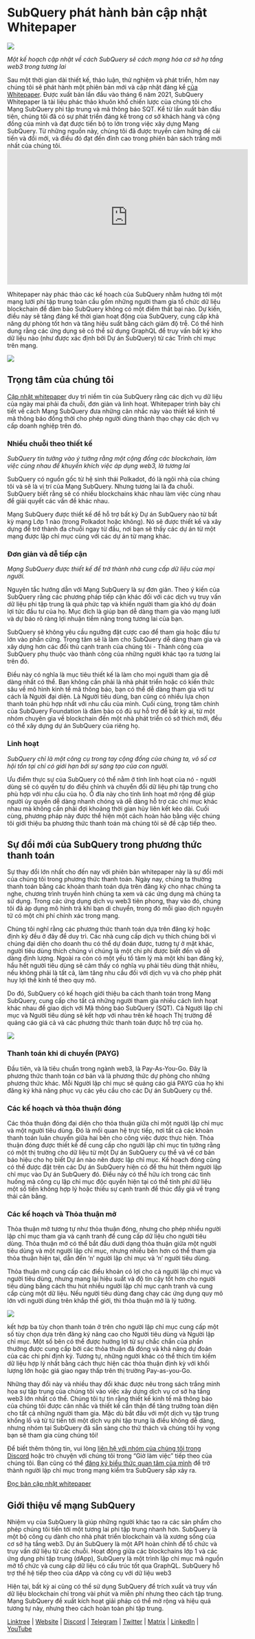 # SubQuery phát hành bản cập nhật Whitepaper

![](https://miro.medium.com/max/700/0*guA8YHyJPhu0wmzf)

_Một kế hoạch cập nhật về cách SubQuery sẽ cách mạng hóa cơ sở hạ tầng web3 trong tương lai_

Sau một thời gian dài thiết kế, thảo luận, thử nghiệm và phát triển, hôm nay chúng tôi sẽ phát hành một phiên bản mới và cập nhật đáng kể [của Whitepaper](https://static.subquery.network/whitepaper.pdf). Được xuất bản lần đầu vào tháng 6 năm 2021, SubQuery Whitepaper là tài liệu phác thảo khuôn khổ chiến lược của chúng tôi cho Mạng SubQuery phi tập trung và mã thông báo SQT. Kể từ lần xuất bản đầu tiên, chúng tôi đã có sự phát triển đáng kể trong cơ sở khách hàng và cộng đồng của mình và đạt được tiến bộ to lớn trong việc xây dựng Mạng SubQuery. Từ những nguồn này, chúng tôi đã được truyền cảm hứng để cải tiến và đổi mới, và điều đó đạt đến đỉnh cao trong phiên bản sách trắng mới nhất của chúng tôi. <iframe width="560" height="315" src="https://www.youtube.com/embed/Ghxyw5bIHs8" title="YouTube video player" frameborder="0" allow="accelerometer; autoplay; clipboard-write; encrypted-media; gyroscope; picture-in-picture" allowfullscreen mark="crwd-mark"></iframe>

Whitepaper này phác thảo các kế hoạch của SubQuery nhằm hướng tới một mạng lưới phi tập trung toàn cầu gồm những người tham gia tổ chức dữ liệu blockchain để đảm bảo SubQuery không có một điểm thất bại nào. Dự kiến, điều này sẽ tăng đáng kể thời gian hoạt động của SubQuery, cung cấp khả năng dự phòng tốt hơn và tăng hiệu suất bằng cách giảm độ trễ. Có thể hình dung rằng các ứng dụng sẽ có thể sử dụng GraphQL để truy vấn bất kỳ kho dữ liệu nào (như được xác định bởi Dự án SubQuery) từ các Trình chỉ mục trên mạng.

![](https://miro.medium.com/max/700/0*xtd6e7mn7JkfhpzG)

## Trọng tâm của chúng tôi

[Cập nhật whitepaper](https://static.subquery.network/whitepaper.pdf) duy trì niềm tin của SubQuery rằng các dịch vụ dữ liệu của ngày mai phải đa chuỗi, đơn giản và linh hoạt. Whitepaper trình bày chi tiết về cách Mạng SubQuery đưa những cân nhắc này vào thiết kế kinh tế mã thông báo đồng thời cho phép người dùng thành thạo chạy các dịch vụ cấp doanh nghiệp trên đó.

### Nhiều chuỗi theo thiết kế

_SubQuery tin tưởng vào ý tưởng rằng một cộng đồng các blockchain, làm việc cùng nhau để khuyến khích việc áp dụng web3, là tương lai_

SubQuery có nguồn gốc từ hệ sinh thái Polkadot, đó là ngôi nhà của chúng tôi và sẽ là vị trí của Mạng SubQuery. Nhưng tương lai là đa chuỗi. SubQuery biết rằng sẽ có nhiều blockchains khác nhau làm việc cùng nhau để giải quyết các vấn đề khác nhau.

Mạng SubQuery được thiết kế để hỗ trợ bất kỳ Dự án SubQuery nào từ bất kỳ mạng Lớp 1 nào (trong Polkadot hoặc không). Nó sẽ được thiết kế và xây dựng để trở thành đa chuỗi ngay từ đầu, nơi bạn sẽ thấy các dự án từ một mạng được lập chỉ mục cùng với các dự án từ mạng khác.

### Đơn giản và dễ tiếp cận

_Mạng SubQuery được thiết kế để trở thành nhà cung cấp dữ liệu của mọi người._

Nguyên tắc hướng dẫn với Mạng SubQuery là sự đơn giản. Theo ý kiến của SubQuery rằng các phương pháp tiếp cận khác đối với các dịch vụ truy vấn dữ liệu phi tập trung là quá phức tạp và khiến người tham gia khó dự đoán lợi tức đầu tư của họ. Mục đích là giúp bạn dễ dàng tham gia vào mạng lưới và dự báo rõ ràng lợi nhuận tiềm năng trong tương lai của bạn.

SubQuery sẽ không yêu cầu ngưỡng đặt cược cao để tham gia hoặc đầu tư lớn vào phần cứng. Trọng tâm sẽ là làm cho SubQuery dễ dàng tham gia và xây dựng hơn các đối thủ cạnh tranh của chúng tôi - Thành công của SubQuery phụ thuộc vào thành công của những người khác tạo ra tương lai trên đó.

Điều này có nghĩa là mục tiêu thiết kế là làm cho mọi người tham gia dễ dàng nhất có thể. Bạn không cần phải là nhà phát triển hoặc có kiến thức sâu về mô hình kinh tế mã thông báo, bạn có thể dễ dàng tham gia với tư cách là Người đại diện. Là Người tiêu dùng, bạn cũng có nhiều lựa chọn thanh toán phù hợp nhất với nhu cầu của mình. Cuối cùng, trọng tâm chính của SubQuery Foundation là đảm bảo có đủ sự hỗ trợ để bất kỳ ai, từ một nhóm chuyên gia về blockchain đến một nhà phát triển có sở thích mới, đều có thể xây dựng dự án SubQuery của riêng họ.

### Linh hoạt

_SubQuery chỉ là một công cụ trong tay cộng đồng của chúng ta, vô số cơ hội tồn tại chỉ có giới hạn bởi sự sáng tạo của con người._

Ưu điểm thực sự của SubQuery có thể nằm ở tính linh hoạt của nó - người dùng sẽ có quyền tự do điều chỉnh và chuyển đổi dữ liệu phi tập trung cho phù hợp với nhu cầu của họ. Ổ đĩa này cho tính linh hoạt mở rộng để giúp người ủy quyền dễ dàng nhanh chóng và dễ dàng hỗ trợ các chỉ mục khác nhau mà không cần phải đợi khoảng thời gian hủy liên kết kéo dài. Cuối cùng, phương pháp này được thể hiện một cách hoàn hảo bằng việc chúng tôi giới thiệu ba phương thức thanh toán mà chúng tôi sẽ đề cập tiếp theo.

## Sự đổi mới của SubQuery trong phương thức thanh toán

Sự thay đổi lớn nhất cho đến nay với phiên bản whitepaper này là sự đổi mới của chúng tôi trong phương thức thanh toán. Ngày nay, chúng ta thường thanh toán bằng các khoản thanh toán dựa trên đăng ký cho nhạc chúng ta nghe, chương trình truyền hình chúng ta xem và các ứng dụng mà chúng ta sử dụng. Trong các ứng dụng dịch vụ web3 tiên phong, thay vào đó, chúng tôi đã áp dụng mô hình trả khi bạn di chuyển, trong đó mỗi giao dịch nguyên tử có một chi phí chính xác trong mạng.

Chúng tôi nghĩ rằng các phương thức thanh toán dựa trên đăng ký hoặc định kỳ đều ở đây để duy trì. Các nhà cung cấp dịch vụ thích chúng bởi vì chúng đại diện cho doanh thu có thể dự đoán được, tương tự ở mặt khác, người tiêu dùng thích chúng vì chúng là một chi phí được biết đến và dễ dàng định lượng. Ngoài ra còn có một yếu tố tâm lý mà một khi bạn đăng ký, hầu hết người tiêu dùng sẽ cảm thấy có nghĩa vụ phải tiêu dùng thật nhiều, nếu không phải là tất cả, làm tăng nhu cầu đối với dịch vụ và cho phép phát huy lợi thế kinh tế theo quy mô.

Do đó, SubQuery có kế hoạch giới thiệu ba cách thanh toán trong Mạng SubQuery, cung cấp cho tất cả những người tham gia nhiều cách linh hoạt khác nhau để giao dịch với Mã thông báo SubQuery (SQT). Cả Người lập chỉ mục và Người tiêu dùng sẽ kết hợp với nhau trên kế hoạch Thị trường để quảng cáo giá cả và các phương thức thanh toán được hỗ trợ của họ.

![](https://miro.medium.com/max/700/0*f0yVHlbWTE8DdjuB)

### Thanh toán khi di chuyển (PAYG)

Đầu tiên, và là tiêu chuẩn trong ngành web3, là Pay-As-You-Go. Đây là phương thức thanh toán cơ bản và là phương thức dự phòng cho những phương thức khác. Mỗi Người lập chỉ mục sẽ quảng cáo giá PAYG của họ khi đăng ký khả năng phục vụ các yêu cầu cho các Dự án SubQuery cụ thể.

### Các kế hoạch và thỏa thuận đóng

Các thỏa thuận đóng đại diện cho thỏa thuận giữa chỉ một người lập chỉ mục và một người tiêu dùng. Đó là mối quan hệ trực tiếp, nơi tất cả các khoản thanh toán luân chuyển giữa hai bên cho công việc được thực hiện. Thỏa thuận đóng được thiết kế để cung cấp cho người lập chỉ mục tin tưởng rằng có một thị trường cho dữ liệu từ một Dự án SubQuery cụ thể và về cơ bản báo hiệu cho họ biết Dự án nào nên được lập chỉ mục. Kế hoạch đóng cũng có thể được đặt trên các Dự án SubQuery hiện có để thu hút thêm người lập chỉ mục vào Dự án SubQuery đó. Điều này có thể hữu ích trong các tình huống mà công cụ lập chỉ mục độc quyền hiện tại có thể tính phí dữ liệu một số tiền không hợp lý hoặc thiếu sự cạnh tranh để thúc đẩy giá về trạng thái cân bằng.

### Các kế hoạch và Thỏa thuận mở

Thỏa thuận mở tương tự như thỏa thuận đóng, nhưng cho phép nhiều người lập chỉ mục tham gia và cạnh tranh để cung cấp dữ liệu cho người tiêu dùng. Thỏa thuận mở có thể bắt đầu dưới dạng thỏa thuận giữa một người tiêu dùng và một người lập chỉ mục, nhưng nhiều bên hơn có thể tham gia thỏa thuận hiện tại, dẫn đến ‘n’ người lập chỉ mục và ’n’ người tiêu dùng.

Thỏa thuận mở cung cấp các điều khoản có lợi cho cả người lập chỉ mục và người tiêu dùng, nhưng mang lại hiệu suất và độ tin cậy tốt hơn cho người tiêu dùng bằng cách thu hút nhiều người lập chỉ mục cạnh tranh và cung cấp cùng một dữ liệu. Nếu người tiêu dùng đang chạy các ứng dụng quy mô lớn với người dùng trên khắp thế giới, thì thỏa thuận mở là lý tưởng.

![](https://miro.medium.com/max/1400/0*sc9-ee7VTl0XEhTS)

kết hợp ba tùy chọn thanh toán ở trên cho người lập chỉ mục cung cấp một số tùy chọn dựa trên đăng ký nâng cao cho Người tiêu dùng và Người lập chỉ mục. Một số bên có thể được hưởng lợi từ sự chắc chắn của phần thưởng được cung cấp bởi các thỏa thuận đã đóng và khả năng dự đoán của các chi phí định kỳ. Tương tự, những người khác có thể thích tìm kiếm dữ liệu hợp lý nhất bằng cách thực hiện các thỏa thuận định kỳ với khối lượng lớn hoặc giá giao ngay thấp trên thị trường Pay-as-you-Go.

Những thay đổi này và nhiều thay đổi khác được nêu trong sách trắng minh họa sự tập trung của chúng tôi vào việc xây dựng dịch vụ cơ sở hạ tầng web3 lớn nhất có thể. Chúng tôi tự tin rằng thiết kế kinh tế mã thông báo của chúng tôi được cân nhắc và thiết kế cẩn thận để tăng trưởng toàn diện cho tất cả những người tham gia. Mặc dù bắt đầu với một dịch vụ tập trung khổng lồ và từ từ tiến tới một dịch vụ phi tập trung là điều không dễ dàng, nhưng nhóm tại SubQuery đã sẵn sàng cho thử thách và chúng tôi hy vọng bạn sẽ tham gia cùng chúng tôi!

Để biết thêm thông tin, vui lòng [liên hệ với nhóm của chúng tôi trong Discord](https://discord.com/invite/78zg8aBSMG) hoặc trò chuyện với chúng tôi trong “Giờ làm việc” tiếp theo của chúng tôi. Bạn cũng có thể [đăng ký biểu thức quan tâm của mình](https://forms.gle/RyXyhb8T9Gxkwi7R9) để trở thành người lập chỉ mục trong mạng kiểm tra SubQuery sắp xảy ra.

[Đọc bản cập nhật whitepaper](https://static.subquery.network/whitepaper.pdf)

## Giới thiệu về mạng SubQuery

Nhiệm vụ của SubQuery là giúp những người khác tạo ra các sản phẩm cho phép chúng tôi tiến tới một tương lai phi tập trung nhanh hơn. SubQuery là một bộ công cụ dành cho nhà phát triển blockchain và là xương sống của cơ sở hạ tầng web3. Dự án SubQuery là một API hoàn chỉnh để tổ chức và truy vấn dữ liệu từ các chuỗi. Hoạt động giữa các blockchains lớp 1 và các ứng dụng phi tập trung (dApp), SubQuery là một trình lập chỉ mục mã nguồn mở tổ chức và cung cấp dữ liệu có cấu trúc tốt qua GraphQL. SubQuery hỗ trợ thế hệ tiếp theo của dApp và công cụ với dữ liệu web3

Hiện tại, bất kỳ ai cũng có thể sử dụng SubQuery để trích xuất và truy vấn dữ liệu blockchain chỉ trong vài phút và miễn phí nhưng theo cách tập trung. Mạng SubQuery đề xuất kích hoạt giải pháp có thể mở rộng và hiệu quả tương tự này, nhưng theo cách hoàn toàn phi tập trung.

[Linktree](https://linktr.ee/subquerynetwork) | [Website](https://subquery.network/) | [Discord](https://discord.com/invite/78zg8aBSMG) | [Telegram](https://t.me/subquerynetwork) | [Twitter](https://twitter.com/subquerynetwork) | [Matrix](https://matrix.to/#/#subquery:matrix.org) | [LinkedIn](https://www.linkedin.com/company/subquery) | [YouTube](https://www.youtube.com/channel/UCi1a6NUUjegcLHDFLr7CqLw)

